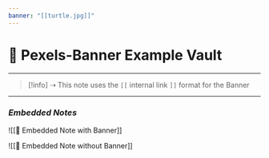 ```yaml
---
banner: "[[turtle.jpg]]"
---
```


# 🚩 Pexels-Banner Example Vault

---

> [!info] ⇢ This note uses the `[[` internal link `]]` format for the Banner

---
### *Embedded Notes*

![[📜 Embedded Note with Banner]]

![[📃 Embedded Note without Banner]]
